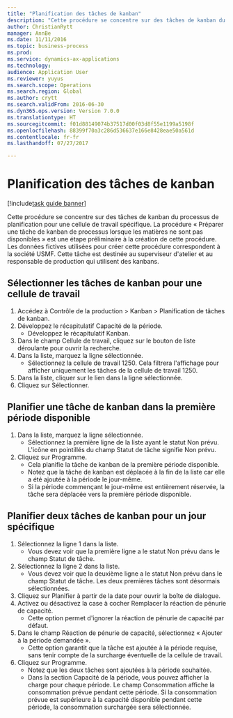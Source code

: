 ```yaml
--- 
title: "Planification des tâches de kanban"
description: "Cette procédure se concentre sur des tâches de kanban du processus de planification pour une cellule de travail spécifique."
author: ChristianRytt
manager: AnnBe
ms.date: 11/11/2016
ms.topic: business-process
ms.prod: 
ms.service: dynamics-ax-applications
ms.technology: 
audience: Application User
ms.reviewer: yuyus
ms.search.scope: Operations
ms.search.region: Global
ms.author: crytt
ms.search.validFrom: 2016-06-30
ms.dyn365.ops.version: Version 7.0.0
ms.translationtype: HT
ms.sourcegitcommit: f01d88149074b37517d00f03d8f55e1199a5198f
ms.openlocfilehash: 88399f70a3c286d536637e166e8428eae50a561d
ms.contentlocale: fr-fr
ms.lasthandoff: 07/27/2017

---
```

# <a name="schedule-kanban-jobs"></a>Planification des tâches de kanban

[!include[task guide banner](../../includes/task-guide-banner.md)]

Cette procédure se concentre sur des tâches de kanban du processus de planification pour une cellule de travail spécifique. La procédure « Préparer une tâche de kanban de processus lorsque les matières ne sont pas disponibles » est une étape préliminaire à la création de cette procédure. Les données fictives utilisées pour créer cette procédure correspondent à la société USMF. Cette tâche est destinée au superviseur d'atelier et au responsable de production qui utilisent des kanbans.


## <a name="select-kanban-jobs-for-a-work-cell"></a>Sélectionner les tâches de kanban pour une cellule de travail
1. Accédez à Contrôle de la production > Kanban > Planification de tâches de kanban.
2. Développez le récapitulatif Capacité de la période.
    * Développez le récapitulatif Kanban.  
3. Dans le champ Cellule de travail, cliquez sur le bouton de liste déroulante pour ouvrir la recherche.
4. Dans la liste, marquez la ligne sélectionnée.
    * Sélectionnez la cellule de travail 1250. Cela filtrera l'affichage pour afficher uniquement les tâches de la cellule de travail 1250.  
5. Dans la liste, cliquer sur le lien dans la ligne sélectionnée.
6. Cliquez sur Sélectionner.

## <a name="schedule-a-kanban-job-in-the-first-available-period"></a>Planifier une tâche de kanban dans la première période disponible
1. Dans la liste, marquez la ligne sélectionnée.
    * Sélectionnez la première ligne de la liste ayant le statut Non prévu. L'icône en pointillés du champ Statut de tâche signifie Non prévu.  
2. Cliquez sur Programme.
    * Cela planifie la tâche de kanban de la première période disponible.  
    * Notez que la tâche de kanban est déplacée à la fin de la liste car elle a été ajoutée à la période le jour-même.  
    * Si la période commençant le jour-même est entièrement réservée, la tâche sera déplacée vers la première période disponible.  

## <a name="schedule-two-kanban-jobs-for-a-specific-day"></a>Planifier deux tâches de kanban pour un jour spécifique
1. Sélectionnez la ligne 1 dans la liste.
    * Vous devez voir que la première ligne a le statut Non prévu dans le champ Statut de tâche.  
2. Sélectionnez la ligne 2 dans la liste.
    * Vous devez voir que la deuxième ligne a le statut Non prévu dans le champ Statut de tâche. Les deux premières tâches sont désormais sélectionnées.  
3. Cliquez sur Planifier à partir de la date pour ouvrir la boîte de dialogue.
4. Activez ou désactivez la case à cocher Remplacer la réaction de pénurie de capacité.
    * Cette option permet d'ignorer la réaction de pénurie de capacité par défaut.  
5. Dans le champ Réaction de pénurie de capacité, sélectionnez « Ajouter à la période demandée ».
    * Cette option garantit que la tâche est ajoutée à la période requise, sans tenir compte de la surcharge éventuelle de la cellule de travail.  
6. Cliquez sur Programme.
    * Notez que les deux tâches sont ajoutées à la période souhaitée.  
    * Dans la section Capacité de la période, vous pouvez afficher la charge pour chaque période. Le champ Consommation affiche la consommation prévue pendant cette période. Si la consommation prévue est supérieure à la capacité disponible pendant cette période, la consommation surchargée sera sélectionnée.  


